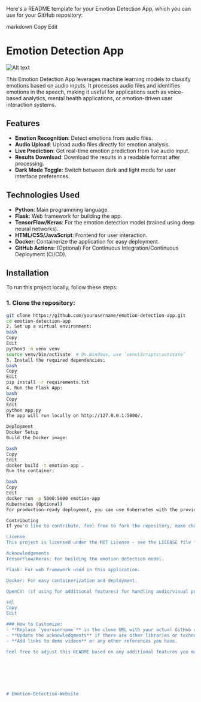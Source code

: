 Here's a README template for your Emotion Detection App, which you can use for your GitHub repository:

markdown
Copy
Edit
# Emotion Detection App
![Alt text](images/image.jpeg)

This Emotion Detection App leverages machine learning models to classify emotions based on audio inputs. It processes audio files and identifies emotions in the speech, making it useful for applications such as voice-based analytics, mental health applications, or emotion-driven user interaction systems.

## Features
- **Emotion Recognition**: Detect emotions from audio files.
- **Audio Upload**: Upload audio files directly for emotion analysis.
- **Live Prediction**: Get real-time emotion prediction from live audio input.
- **Results Download**: Download the results in a readable format after processing.
- **Dark Mode Toggle**: Switch between dark and light mode for user interface preferences.

## Technologies Used
- **Python**: Main programming language.
- **Flask**: Web framework for building the app.
- **TensorFlow/Keras**: For the emotion detection model (trained using deep neural networks).
- **HTML/CSS/JavaScript**: Frontend for user interaction.
- **Docker**: Containerize the application for easy deployment.
- **GitHub Actions**: (Optional) For Continuous Integration/Continuous Deployment (CI/CD).

## Installation

To run this project locally, follow these steps:

### 1. Clone the repository:
```bash
git clone https://github.com/yourusername/emotion-detection-app.git
cd emotion-detection-app
2. Set up a virtual environment:
bash
Copy
Edit
python3 -m venv venv
source venv/bin/activate  # On Windows, use `venv\Scripts\activate`
3. Install the required dependencies:
bash
Copy
Edit
pip install -r requirements.txt
4. Run the Flask App:
bash
Copy
Edit
python app.py
The app will run locally on http://127.0.0.1:5000/.

Deployment
Docker Setup
Build the Docker image:

bash
Copy
Edit
docker build -t emotion-app .
Run the container:

bash
Copy
Edit
docker run -p 5000:5000 emotion-app
Kubernetes (Optional)
For production-ready deployment, you can use Kubernetes with the provided emotion-app-deployment.yaml and emotion-app-service.yaml.

Contributing
If you'd like to contribute, feel free to fork the repository, make changes, and submit a pull request. Please ensure that your changes are well-documented and include relevant tests if applicable.

License
This project is licensed under the MIT License - see the LICENSE file for details.

Acknowledgements
TensorFlow/Keras: For building the emotion detection model.

Flask: For web framework used in this application.

Docker: For easy containerization and deployment.

OpenCV: (if using for additional features) for handling audio/visual processing.

sql
Copy
Edit

### How to Customize:
- **Replace `yourusername`** in the clone URL with your actual GitHub username.
- **Update the acknowledgments** if there are other libraries or technologies you want to credit.
- **Add links to demo videos** or any other references you have.

Feel free to adjust this README based on any additional features you may have or want to highlight in the app!







#   E m o t i o n - D e t e c t i o n - W e b s i t e  
 